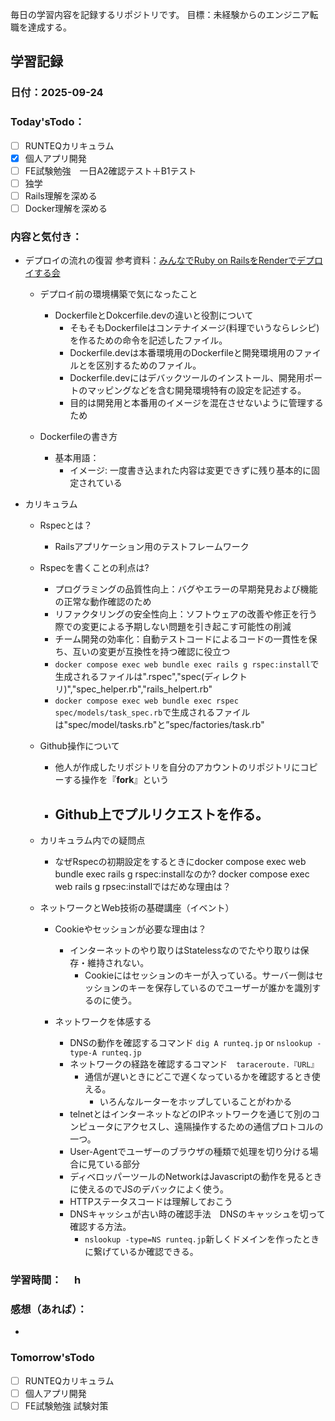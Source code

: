 毎日の学習内容を記録するリポジトリです。
目標：未経験からのエンジニア転職を達成する。

## 学習記録
### 日付：2025-09-24
### Today'sTodo：
- [ ] RUNTEQカリキュラム　　
- [x] 個人アプリ開発
- [ ] FE試験勉強　一日A2確認テスト＋B1テスト
- [ ] 独学
- [ ] Rails理解を深める
- [ ] Docker理解を深める　
### 内容と気付き：
- デプロイの流れの復習 参考資料：[みんなでRuby on RailsをRenderでデプロイする会](https://school.runteq.jp/v2/runteq_events/1275)
    - デプロイ前の環境構築で気になったこと
       - DockerfileとDokcerfile.devの違いと役割について
            - そもそもDockerfileはコンテナイメージ(料理でいうならレシピ)を作るための命令を記述したファイル。
            - Dockerfile.devは本番環境用のDockerfileと開発環境用のファイルとを区別するためのファイル。
            - Dockerfile.devにはデバックツールのインストール、開発用ポートのマッピングなどを含む開発環境特有の設定を記述する。
            - 目的は開発用と本番用のイメージを混在させないように管理するため
    
    - Dockerfileの書き方
        - 基本用語：
            - イメージ: 一度書き込まれた内容は変更できずに残り基本的に固定されている

- カリキュラム
    - Rspecとは？
        - Railsアプリケーション用のテストフレームワーク
    - Rspecを書くことの利点は?
        - プログラミングの品質性向上：バグやエラーの早期発見および機能の正常な動作確認のため
        - リファクタリングの安全性向上：ソフトウェアの改善や修正を行う際での変更による予期しない問題を引き起こす可能性の削減
        - チーム開発の効率化：自動テストコードによるコードの一貫性を保ち、互いの変更が互換性を持つ確認に役立つ
        - `docker compose exec web bundle exec rails g rspec:install`で生成されるファイルは".rspec","spec(ディレクトリ)","spec_helper.rb","rails_helpert.rb"
        - `docker compose exec web bundle exec rspec spec/models/task_spec.rb`で生成されるファイルは"spec/model/tasks.rb"と”spec/factories/task.rb"

    - Github操作について
        - 他人が作成したリポジトリを自分のアカウントのリポジトリにコピーする操作を『**fork**』という
        - Github上でプルリクエストを作る。
            - 
    
    - カリキュラム内での疑問点
        - なぜRspecの初期設定をするときにdocker compose exec web bundle exec rails g rspec:installなのか? docker compose exec web rails g rpsec:installではだめな理由は？

    
    - ネットワークとWeb技術の基礎講座（イベント）
        - Cookieやセッションが必要な理由は？
            - インターネットのやり取りはStatelessなのでたやり取りは保存・維持されない。
                - Cookieにはセッションのキーが入っている。サーバー側はセッションのキーを保存しているのでユーザーが誰かを識別するのに使う。

        - ネットワークを体感する
            - DNSの動作を確認するコマンド `dig A runteq.jp`  or `nslookup -type-A runteq.jp`
            - ネットワークの経路を確認するコマンド　`taraceroute.『URL』` 
                - 通信が遅いときにどこで遅くなっているかを確認するとき使える。
                    - いろんなルーターをホップしていることがわかる
            - telnetとはインターネットなどのIPネットワークを通じて別のコンピュータにアクセスし、遠隔操作するための通信プロトコルの一つ。
            - User-Agentでユーザーのブラウザの種類で処理を切り分ける場合に見ている部分
            - ディベロッパーツールのNetworkはJavascriptの動作を見るときに使えるのでJSのデバックによく使う。
            - HTTPステータスコードは理解しておこう
            - DNSキャッシュが古い時の確認手法　DNSのキャッシュを切って確認する方法。
                - `nslookup -type=NS runteq.jp`新しくドメインを作ったときに繋げているか確認できる。

       

### 学習時間：　 h
### 感想（あれば）：
- 
### Tomorrow'sTodo
- [ ] RUNTEQカリキュラム
- [ ] 個人アプリ開発
- [ ] FE試験勉強 試験対策